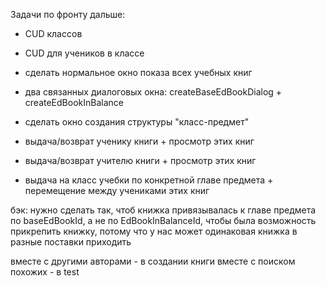 Задачи по фронту дальше:

- CUD классов

- CUD для учеников в классе

- сделать нормальное окно показа всех учебных книг

- два связанных диалоговых окна: createBaseEdBookDialog + createEdBookInBalance

- сделать окно создания структуры "класс-предмет"

- выдача/возврат ученику книги + просмотр этих книг

- выдача/возврат учителю книги + просмотр этих книг

- выдача на класс учебки по конкретной главе предмета + перемещение между учениками этих книг


бэк: нужно сделать так, чтоб книжка привязывалась к главе предмета по baseEdBookId, а не по EdBookInBalanceId, чтобы была возможность прикрепить книжку, потому что у нас может одинаковая книжка в разные поставки приходить


вместе с другими авторами - в создании книги
вместе с поиском похожих - в test